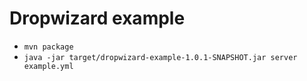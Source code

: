 # Dropwizard example
* `mvn package`
* `java -jar target/dropwizard-example-1.0.1-SNAPSHOT.jar server example.yml`
